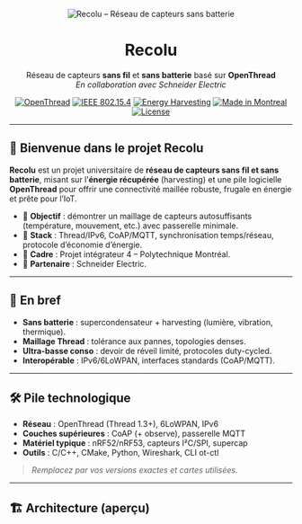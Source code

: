 <!-- Banner / Title -->
<p align="center">
  <img src="https://dummyimage.com/1200x240/0f172a/ffffff&text=Recolu" alt="Recolu – Réseau de capteurs sans batterie">
</p>

<h1 align="center">Recolu</h1>
<p align="center">
  Réseau de capteurs <b>sans fil</b> et <b>sans batterie</b> basé sur <b>OpenThread</b><br/>
  <i>En collaboration avec Schneider Electric</i>
</p>

<p align="center">
  <a href="#"><img alt="OpenThread" src="https://img.shields.io/badge/OpenThread-1.3+-0ea5e9?logo=google&logoColor=white"></a>
  <a href="#"><img alt="IEEE 802.15.4" src="https://img.shields.io/badge/IEEE-802.15.4-22c55e"></a>
  <a href="#"><img alt="Energy Harvesting" src="https://img.shields.io/badge/Energy%20Harvesting-Yes-f59e0b"></a>
  <a href="#"><img alt="Made in Montreal" src="https://img.shields.io/badge/Made%20in-Montr%C3%A9al-b91c1c"></a>
  <a href="#"><img alt="License" src="https://img.shields.io/badge/Licence-MIT-6366f1"></a>
</p>

---

## 👋 Bienvenue dans le projet Recolu

**Recolu** est un projet universitaire de **réseau de capteurs sans fil et sans batterie**, misant sur l’**énergie récupérée** (harvesting) et une pile logicielle **OpenThread** pour offrir une connectivité maillée robuste, frugale en énergie et prête pour l’IoT.

- 🎯 **Objectif** : démontrer un maillage de capteurs autosuffisants (température, mouvement, etc.) avec passerelle minimale.
- 🧠 **Stack** : Thread/IPv6, CoAP/MQTT, synchronisation temps/réseau, protocole d’économie d’énergie.
- 🏫 **Cadre** : Projet intégrateur 4 – Polytechnique Montréal.
- 🤝 **Partenaire** : Schneider Electric.

---

## 🧩 En bref

- **Sans batterie** : supercondensateur + harvesting (lumière, vibration, thermique).
- **Maillage Thread** : tolérance aux pannes, topologies denses.
- **Ultra-basse conso** : devoir de réveil limité, protocoles duty-cycled.
- **Interopérable** : IPv6/6LoWPAN, interfaces standards (CoAP/MQTT).

---

## 🛠️ Pile technologique

- **Réseau** : OpenThread (Thread 1.3+), 6LoWPAN, IPv6
- **Couches supérieures** : CoAP (+ observe), passerelle MQTT
- **Matériel typique** : nRF52/nRF53, capteurs I²C/SPI, supercap
- **Outils** : C/C++, CMake, Python, Wireshark, CLI ot-ctl

> *Remplacez par vos versions exactes et cartes utilisées.*

---

## 🏗️ Architecture (aperçu)


